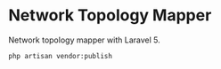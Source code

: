 # Network Topology Mapper

Network topology mapper with Laravel 5.

```
php artisan vendor:publish
```